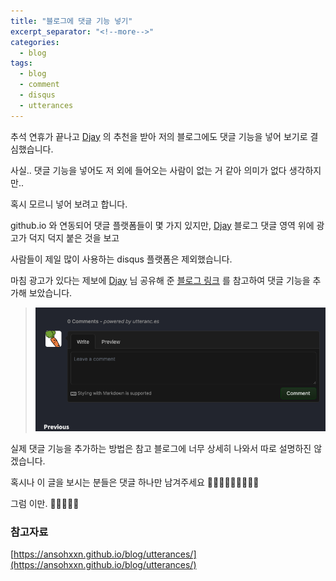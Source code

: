 ```yaml
---
title: "블로그에 댓글 기능 넣기"
excerpt_separator: "<!--more-->"
categories:
  - blog
tags:
  - blog
  - comment
  - disqus
  - utterances
---
```


추석 연휴가 끝나고 [Djay](https://djay-yim.github.io//) 의 추천을 받아 저의 블로그에도 댓글 기능을 넣어 보기로 결심했습니다.

사실.. 댓글 기능을 넣어도 저 외에 들어오는 사람이 없는 거 같아 의미가 없다 생각하지만..

혹시 모르니 넣어 보려고 합니다.
<!--more-->

github.io 와 연동되어 댓글 플랫폼들이 몇 가지 있지만, [Djay](https://djay-yim.github.io//) 블로그 댓글 영역 위에 광고가 덕지 덕지 붙은 것을 보고 

사람들이 제일 많이 사용하는 disqus 플랫폼은 제외했습니다. 

마침 광고가 있다는 제보에 [Djay](https://djay-yim.github.io//) 님 공유해 준 [블로그 링크](https://ansohxxn.github.io/blog/utterances/) 를 참고하여 댓글 기능을 추가해 보았습니다.

> ![댓글](/images/posts/2021/09/comment.png)

실제 댓글 기능을 추가하는 방법은 참고 블로그에 너무 상세히 나와서 따로 설명하진 않겠습니다.

혹시나 이 글을 보시는 분들은 댓글 하나만 남겨주세요 🙇🏻‍♂️🙇🏻‍♂️🙇🏻‍♂️ 

그럼 이만. 🥕👋🏼🖐🏼

### 참고자료
[https://ansohxxn.github.io/blog/utterances/](https://ansohxxn.github.io/blog/utterances/)  
